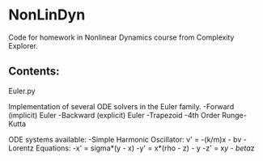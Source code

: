 # NonLinDyn
Code for homework in Nonlinear Dynamics course from Complexity Explorer.

## Contents:

Euler.py

Implementation of several ODE solvers in the Euler family.
-Forward (implicit) Euler
-Backward (explicit) Euler
-Trapezoid
-4th Order Runge-Kutta

ODE systems available:
-Simple Harmonic Oscillator: v' = -(k/m)x - bv
-Lorentz Equations: 
  -x' = sigma*(y - x)
  -y' = x*(rho - z) - y
  -z' = x*y - beta*z
